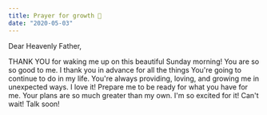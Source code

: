 ```yaml
---
title: Prayer for growth 🌱
date: "2020-05-03"
---
```


Dear Heavenly Father,

THANK YOU for waking me up on this beautiful Sunday morning! You are so so good to me. I thank you in advance for all the things You're going to continue to do in my life. You're always providing, loving, and growing me in unexpected ways. I love it! Prepare me to be ready for what you have for me. Your plans are so much greater than my own. I'm so excited for it! Can't wait! Talk soon!